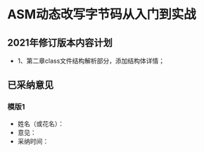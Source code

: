 # ASM动态改写字节码从入门到实战

## 2021年修订版本内容计划
* 1、第二章class文件结构解析部分，添加结构体详情；

## 已采纳意见

### 模版1
* 姓名（或花名）：
* 意见：
* 采纳时间：

